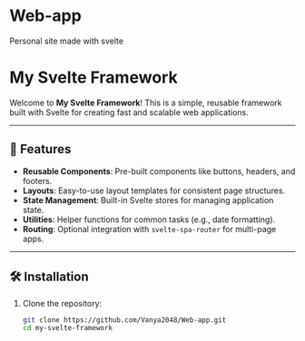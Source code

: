 # Web-app
Personal site made with svelte
# My Svelte Framework

Welcome to **My Svelte Framework**! This is a simple, reusable framework built with Svelte for creating fast and scalable web applications.

---

## 🚀 Features

- **Reusable Components**: Pre-built components like buttons, headers, and footers.
- **Layouts**: Easy-to-use layout templates for consistent page structures.
- **State Management**: Built-in Svelte stores for managing application state.
- **Utilities**: Helper functions for common tasks (e.g., date formatting).
- **Routing**: Optional integration with `svelte-spa-router` for multi-page apps.

---

## 🛠️ Installation

1. Clone the repository:
   ```bash
   git clone https://github.com/Vanya2048/Web-app.git
   cd my-svelte-framework
